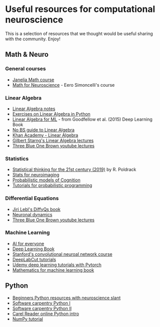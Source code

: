 # Useful resources for computational neuroscience
This is a selection of resources that we thought would be useful sharing with the community. Enjoy!

## Math & Neuro
### General courses
* [Janelia Math course](https://github.com/JaneliaMLCourse/MathClub/blob/master/README.md)
* [Math for Neuroscience](https://www.cns.nyu.edu/~eero/math-tools/) - Eero Simoncelli's course

### Linear Algebra
* [Linear Algebra notes](https://python-intro.quantecon.org/linear_algebra.html)
* [Exercises on Linear Algebra in Python](https://www.w3resource.com/python-exercises/numpy/linear-algebra/index.php)
* [Linear Algebra for ML](https://www.deeplearningbook.org/contents/linear_algebra.html) - from Goodfellow et al. (2015) Deep Learning Book
* [No BS guide to Linear Algebra](http://minireference.com/static/tutorials/linear_algebra_in_4_pages.pdf)
* [Khan Academy - Linear Algebra](https://www.khanacademy.org/math/linear-algebra)
* [Gilbert Starng's Linear Algebra lectures](https://ocw.mit.edu/courses/mathematics/18-06-linear-algebra-spring-2010/video-lectures/)
* [Three Blue One Brown youtube lectures](https://www.youtube.com/playlist?list=PLZHQObOWTQDPD3MizzM2xVFitgF8hE_ab)


### Statistics
* [Statistical thinking for the 21st century (2019)](https://statsthinking21.github.io/statsthinking21-core-site/) by R. Poldrack
* [Stats for neuroimaging](https://learn-neuroimaging.github.io/tutorials-and-resources/statistics/)
* [Probabilistic models of Cognition](https://probmods.org/)
* [Tutorials for probabilistic programming](https://docs.pymc.io/nb_examples/index.html)

### Differential Equations
* [Jiri Lebl's DiffyQs book](https://www.jirka.org/diffyqs/)
* [Neuronal dynamics](https://neuronaldynamics-exercises.readthedocs.io/en/latest/)
* [Three Blue One Brown youtube lectures](https://www.youtube.com/playlist?list=PLZHQObOWTQDNPOjrT6KVlfJuKtYTftqH6)

### Machine Learning
* [AI for everyone](https://www.coursera.org/learn/ai-for-everyone)
* [Deep Learning Book](http://www.deeplearningbook.org/)
* [Stanford's convolutional neuroal network course](http://cs231n.stanford.edu/2019/syllabus.html)
* [DeepLabCut tutorials](https://github.com/AlexEMG/DeepLabCut/blob/master/examples/README.md)
* [Udemy deep learning tutorials with Pytorch](https://github.com/udacity/deep-learning-v2-pytorch)
* [Mathematics for machine learning book](https://mml-book.github.io/book/mml-book.pdf)

## Python
* [Beginners Python resources with neuroscience slant](https://twitter.com/roxana_zeraati/status/1252021563744030720)
* [Software carpentry Python I](https://swcarpentry.github.io/python-novice-inflammation/)
* [Software carpentry Python II](http://swcarpentry.github.io/python-novice-gapminder/)
* [Carel Reader online Python intro](https://compedu.stanford.edu/karel-reader/docs/python/en/intro.html)
* [NumPy tutorial](https://cs231n.github.io/python-numpy-tutorial/)
